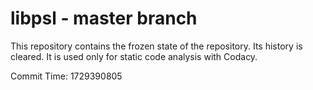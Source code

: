 # libpsl - master branch

This repository contains the frozen state of the repository.
Its history is cleared. It is used only for static code
analysis with Codacy.

Commit Time: 1729390805